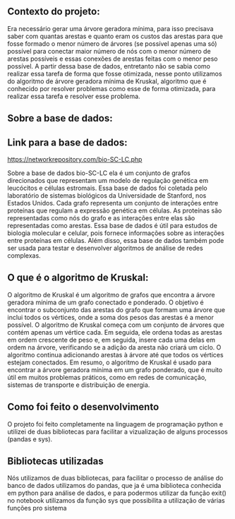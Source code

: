 ## Contexto do projeto:

Era necessário gerar uma árvore geradora mínima, para isso precisava saber com quantas arestas e quanto eram os custos das arestas para que fosse formado o menor número de árvores (se possível apenas uma só) possível para conectar maior número de nós com o menor número de arestas possíveis e essas conexões de arestas feitas com o menor peso possível. A partir dessa base de dados, entretanto não se sabia como realizar essa tarefa de forma que fosse otimizada, nesse ponto utilizamos do algoritmo de árvore geradora mínima de Kruskal, algoritmo que é conhecido por resolver problemas como esse de forma otimizada, para realizar essa tarefa e resolver esse problema.

## Sobre a base de dados:

## Link para a base de dados: 

https://networkrepository.com/bio-SC-LC.php

Sobre a base de dados bio-SC-LC ela é um conjunto de grafos direcionados que representam um modelo de regulação genética em leucócitos e células estromais. Essa base de dados foi coletada pelo laboratório de sistemas biológicos da Universidade de Stanford, nos Estados Unidos. Cada grafo representa um conjunto de interações entre proteínas que regulam a expressão genética em células. As proteínas são representadas como nós do grafo e as interações entre elas são representadas como arestas. Essa base de dados é útil para estudos de biologia molecular e celular, pois fornece informações sobre as interações entre proteínas em células. Além disso, essa base de dados também pode ser usada para testar e desenvolver algoritmos de análise de redes complexas.

## O que é o algoritmo de Kruskal:

O algoritmo de Kruskal é um algoritmo de grafos que encontra a árvore geradora mínima de um grafo conectado e ponderado. O objetivo é encontrar o subconjunto das arestas do grafo que formam uma árvore que inclui todos os vértices, onde a soma dos pesos das arestas é a menor possível. O algoritmo de Kruskal começa com um conjunto de árvores que contém apenas um vértice cada. Em seguida, ele ordena todas as arestas em ordem crescente de peso e, em seguida, insere cada uma delas em ordem na árvore, verificando se a adição da aresta não criará um ciclo. O algoritmo continua adicionando arestas à árvore até que todos os vértices estejam conectados. Em resumo, o algoritmo de Kruskal é usado para encontrar a árvore geradora mínima em um grafo ponderado, que é muito útil em muitos problemas práticos, como em redes de comunicação, sistemas de transporte e distribuição de energia.

## Como foi feito o desenvolvimento
O projeto foi feito completamente na linguagem de programação python e utilizei de duas bibliotecas para facilitar a vizualização de alguns processos (pandas e sys).

## Bibliotecas utilizadas
Nós utilizamos de duas bibliotecas, para facilitar o processo de análise do banco de dados utilizamos do pandas, que ja é uma biblioteca conhecida em python para análise de dados, e para podermos utilizar da função exit() no notebook utilizamos da função sys que possibilita a utilização de várias funções pro sistema
